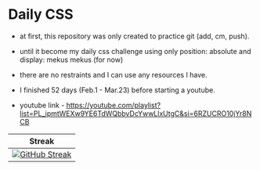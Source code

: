 # Daily CSS

- at first, this repository was only created to practice git (add, cm, push). 

- until it become my daily css challenge using only position: absolute and display: mekus mekus (for now) 

- there are no restraints and I can use any resources I have.

- I finished 52 days (Feb.1 - Mar.23) before starting a youtube.
- youtube link - https://youtube.com/playlist?list=PL_ipmtWEXw9YE6TdWQbbvDcYwwLlxUtgC&si=6RZUCRO10jYr8NCB

| Streak |
| --- |    
| [![GitHub Streak](https://streak-stats.demolab.com?user=ramzel1414&theme=tokyonight&hide_border=true)](https://git.io/streak-stats) |